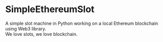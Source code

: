 # SimpleEthereumSlot
A simple slot machine in Python working on a local Ethereum blockchain using Web3 library.  
We love slots, we love blockchain.
